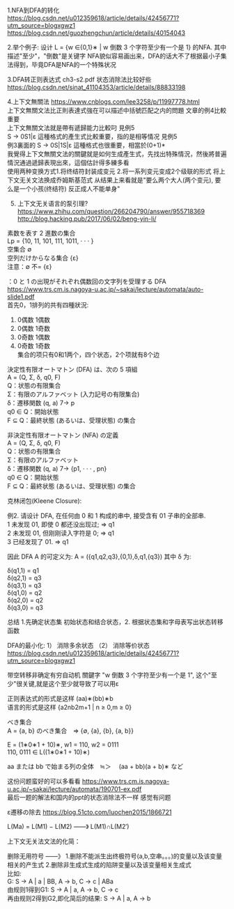 1.NFA到DFA的转化 https://blog.csdn.net/u012359618/article/details/42456771?utm_source=blogxgwz1 <br/>
https://blog.csdn.net/guozhengchun/article/details/40154043

2.举个例子: 设计 L = {w ∈{0,1}∗ | w 倒数 3 个字符至少有一个是 1} 的NFA.
其中描述"至少"，"倒数"是关键字
NFA貌似容易画出来，DFA的话大不了根据最小子集法得到，毕竟DFA是NFA的一个特殊状况

3.DFA转正则表达式 ch3-s2.pdf 状态消除法比较好些
https://blog.csdn.net/sinat_41104353/article/details/88833198

4.上下文無關法 https://www.cnblogs.com/lee3258/p/11997778.html <br/>
上下文無關文法比正則表達式強在可以描述中括號匹配之内的問題 文章的例4比較重要<br/>
上下文無關文法就是帶有遞歸能力比較叼 見例5 <br/>
S -> 0S1|ε 這種格式的產生式比較重要，指的是相等情况 見例5<br/>
例3裏面的 S -> 0S|1S|ε 這種格式也很重要，相當於(0+1)*<br/>
我覺得上下文無關文法的關鍵就是如何生成產生式，先找出特殊情況，然後將普遍情況通過遞歸表現出來，這個估計得多練多看 <br/>
使用两种变换方式1.将终结符封装成变元 2.将一系列变元变成2个级联的形式 将上下文无关文法换成乔姆斯基范式 从结果上来看就是"要么两个大人(两个变元), 要么是一个小孩(终结符) 反正成人不能单身" <br/>

5. 上下文无关语言的泵引理? https://www.zhihu.com/question/266204790/answer/955718369 <br/>
http://blog.hacking.pub/2017/06/02/beng-yin-li/

素数を表す 2 進数の集合 <br/>
Lp = {10, 11, 101, 111, 1011, · · · } <br/>
空集合 ∅  <br/>
空列だけからなる集合 {ε} <br/>
注意：∅ 不= {ε} <br/>

：0 と 1 の出現がそれぞれ偶数回の文字列を受理する DFA https://www.trs.cm.is.nagoya-u.ac.jp/~sakai/lecture/automata/auto-slide1.pdf <br/>
首先0，1排列的共有四種狀況: 
1. 0偶数 1偶数 <br/>
2. 0偶数 1奇数 <br/>
3. 0奇数 1偶数 <br/>
4. 0奇数 1奇数 <br/>
集合的项只有0和1两个，四个状态，2个项就有8个边 <br/>


決定性有限オートマトン (DFA) は、次の 5 項組  <br/>
A = (Q, Σ, δ, q0, F)  <br/>
 Q：状態の有限集合  <br/>
 Σ：有限のアルファベット (入力記号の有限集合)  <br/>
 δ：遷移関数 (q, a) 7→ p  <br/>
 q0 ∈ Q：開始状態  <br/>
 F ⊆ Q：最終状態 (あるいは、受理状態) の集合  <br/>

非決定性有限オートマトン (NFA) の定義  <br/>
A = (Q, Σ, δ, q0, F)  <br/>
 Q：状態の有限集合  <br/>
 Σ：有限のアルファベット  <br/>
 δ：遷移関数 (q, a) 7→ {p1, · · · , pn}  <br/>
 q0 ∈ Q：開始状態  <br/>
 F ⊆ Q：最終状態 (あるいは、受理状態) の集合  <br/>
 
 克林闭包(Kleene Closure):
 
例2. 请设计 DFA, 在任何由 0 和 1 构成的串中, 接受含有 01 子串的全部串.  <br/>
1 未发现 01, 即使 0 都还没出现过;  => q1 <br/> 
2 未发现 01, 但刚刚读入字符是 0; => q1 <br/>
3 已经发现了 01. => q1 <br/>

因此 DFA A 的可定义为: A = ({q1,q2,q3},{0,1},δ,q1,{q3}) 其中 δ 为: <br/>

δ(q1,1) = q1  <br/>
δ(q2,1) = q3 <br/>
δ(q3,1) = q3  <br/>
δ(q1,0) = q2  <br/>
δ(q2,0) = q2  <br/>
δ(q3,0) = q3 <br/>

总结 1.先确定状态集 初始状态和结合状态，2. 根据状态集和字母表写出状态转移函数

DFA的最小化: 1） 消除多余状态 （2）  消除等价状态 https://blog.csdn.net/u012359618/article/details/42456771?utm_source=blogxgwz1

带空转移非确定有穷自动机 關鍵字 "w 倒数 3 个字符至少有一个是 1", 这个"至少"很关键,就是这个至少就导致了可以用ε

正则表达式的形式是这样   (aa)∗(bb)∗b  <br/>
语言的形式是这样   {a2nb2m+1 | n ≥ 0,m ≥ 0}

べき集合<br/>
A = {a, b} のべき集合　=> {∅, {a}, {b}, {a, b}}

E = (1∗0∗1 + 10)∗, w1 = 110, w2 = 0111 <br/>
110, 0111 ∈ L((1∗0∗1 + 10)∗)

aa または bb で始まる列の全体　≒＞　 (aa + bb)(a + b)∗ など

这份问题蛮好的可以多看看 https://www.trs.cm.is.nagoya-u.ac.jp/~sakai/lecture/automata/190701-ex.pdf<br/>
最后一题的解法和国内的ppt的状态消除法不一样 感觉有问题<br/>

ε遷移の除去 https://blog.51cto.com/luochen2015/1866721

L(Ma) = L(M1) − L(M2) ——》 L(M1)∩L(M2′)

上下文无关法文法的化简：

删除无用符号 ——》 1.删除不能派生出终极符号(a,b,空串。。。)的变量以及该变量相关的产生式  2.删除非生成式生成的陷阱变量以及该变量相关生成式<br/>
比如: <br/>
G:  S -> A | a | BB, A -> b, C -> c | ABa <br/>
由规则1得到G1:  S -> A | a, A -> b, C -> c <br/>
再由规则2得到G2,即化简后的结果:  S -> A | a, A -> b <br/>
